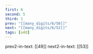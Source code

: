 ```yaml
---
first: 6
second: 5
third: 1
prev: "[[many_digits/6/50]]"
next: "[[many_digits/6/52]]"
tags: [odd]
---
```

prev2-in-text: [[49]]
next2-in-text: [[53]]
